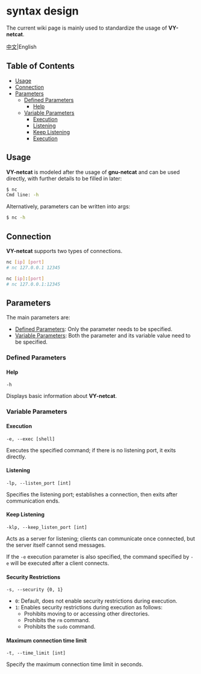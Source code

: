 # syntax design

The current wiki page is mainly used to standardize the usage of **VY-netcat**.

[中文](./readme_cn.md)|English

## Table of Contents

- [Usage](#usage)
- [Connection](#connection)
- [Parameters](#parameters)
  - [Defined Parameters](#defined-parameters)
    - [Help](#help)
  - [Variable Parameters](#variable-parameters)
    - [Execution](#execution)
    - [Listening](#listening)
    - [Keep Listening](#keep-listening)
    - [Execution](#execution)

## Usage

**VY-netcat** is modeled after the usage of **gnu-netcat** and can be used directly, with further details to be filled in later:

```bash
$ nc
Cmd line: -h
```

Alternatively, parameters can be written into args:

```bash
$ nc -h
```

## Connection

**VY-netcat** supports two types of connections.

```bash
nc [ip] [port]
# nc 127.0.0.1 12345

nc [ip]:[port]
# nc 127.0.0.1:12345
```

## Parameters

The main parameters are:

* [Defined Parameters](#defined-parameters): Only the parameter needs to be specified.
* [Variable Parameters](#variable-parameters): Both the parameter and its variable value need to be specified.

### Defined Parameters

#### Help

`-h`

Displays basic information about **VY-netcat**.

### Variable Parameters

#### Execution

`-e, --exec [shell]`

Executes the specified command; if there is no listening port, it exits directly.

#### Listening

`-lp, --listen_port [int]`

Specifies the listening port; establishes a connection, then exits after communication ends.

#### Keep Listening

`-klp, --keep_listen_port [int]`

Acts as a server for listening; clients can communicate once connected, but the server itself cannot send messages.

If the `-e` execution parameter is also specified, the command specified by `-e` will be executed after a client connects.

#### Security Restrictions

`-s, --security {0, 1}`

- `0`: Default, does not enable security restrictions during execution.
- `1`: Enables security restrictions during execution as follows:
    - Prohibits moving to or accessing other directories.
    - Prohibits the `rm` command.
    - Prohibits the `sudo` command.

#### Maximum connection time limit

`-t, --time_limit [int]`

Specify the maximum connection time limit in seconds.